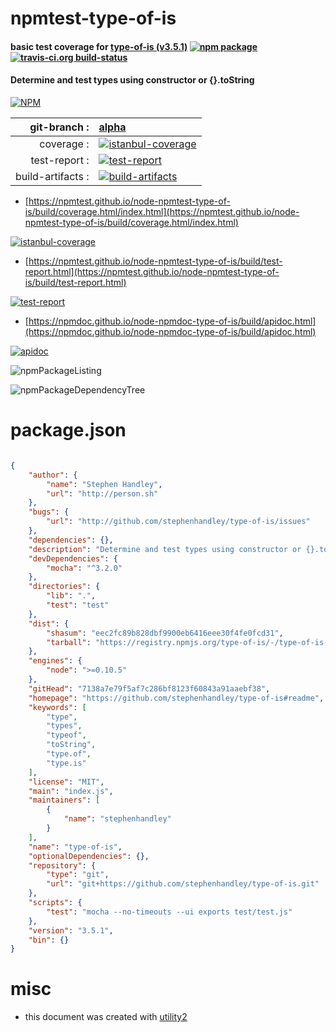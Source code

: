 # npmtest-type-of-is

#### basic test coverage for  [type-of-is (v3.5.1)](https://github.com/stephenhandley/type-of-is#readme)  [![npm package](https://img.shields.io/npm/v/npmtest-type-of-is.svg?style=flat-square)](https://www.npmjs.org/package/npmtest-type-of-is) [![travis-ci.org build-status](https://api.travis-ci.org/npmtest/node-npmtest-type-of-is.svg)](https://travis-ci.org/npmtest/node-npmtest-type-of-is)

#### Determine and test types using constructor or {}.toString

[![NPM](https://nodei.co/npm/type-of-is.png?downloads=true&downloadRank=true&stars=true)](https://www.npmjs.com/package/type-of-is)

| git-branch : | [alpha](https://github.com/npmtest/node-npmtest-type-of-is/tree/alpha)|
|--:|:--|
| coverage : | [![istanbul-coverage](https://npmtest.github.io/node-npmtest-type-of-is/build/coverage.badge.svg)](https://npmtest.github.io/node-npmtest-type-of-is/build/coverage.html/index.html)|
| test-report : | [![test-report](https://npmtest.github.io/node-npmtest-type-of-is/build/test-report.badge.svg)](https://npmtest.github.io/node-npmtest-type-of-is/build/test-report.html)|
| build-artifacts : | [![build-artifacts](https://npmtest.github.io/node-npmtest-type-of-is/glyphicons_144_folder_open.png)](https://github.com/npmtest/node-npmtest-type-of-is/tree/gh-pages/build)|

- [https://npmtest.github.io/node-npmtest-type-of-is/build/coverage.html/index.html](https://npmtest.github.io/node-npmtest-type-of-is/build/coverage.html/index.html)

[![istanbul-coverage](https://npmtest.github.io/node-npmtest-type-of-is/build/screenCapture.buildCi.browser.%252Ftmp%252Fbuild%252Fcoverage.lib.html.png)](https://npmtest.github.io/node-npmtest-type-of-is/build/coverage.html/index.html)

- [https://npmtest.github.io/node-npmtest-type-of-is/build/test-report.html](https://npmtest.github.io/node-npmtest-type-of-is/build/test-report.html)

[![test-report](https://npmtest.github.io/node-npmtest-type-of-is/build/screenCapture.buildCi.browser.%252Ftmp%252Fbuild%252Ftest-report.html.png)](https://npmtest.github.io/node-npmtest-type-of-is/build/test-report.html)

- [https://npmdoc.github.io/node-npmdoc-type-of-is/build/apidoc.html](https://npmdoc.github.io/node-npmdoc-type-of-is/build/apidoc.html)

[![apidoc](https://npmdoc.github.io/node-npmdoc-type-of-is/build/screenCapture.buildCi.browser.%252Ftmp%252Fbuild%252Fapidoc.html.png)](https://npmdoc.github.io/node-npmdoc-type-of-is/build/apidoc.html)

![npmPackageListing](https://npmtest.github.io/node-npmtest-type-of-is/build/screenCapture.npmPackageListing.svg)

![npmPackageDependencyTree](https://npmtest.github.io/node-npmtest-type-of-is/build/screenCapture.npmPackageDependencyTree.svg)



# package.json

```json

{
    "author": {
        "name": "Stephen Handley",
        "url": "http://person.sh"
    },
    "bugs": {
        "url": "http://github.com/stephenhandley/type-of-is/issues"
    },
    "dependencies": {},
    "description": "Determine and test types using constructor or {}.toString",
    "devDependencies": {
        "mocha": "^3.2.0"
    },
    "directories": {
        "lib": ".",
        "test": "test"
    },
    "dist": {
        "shasum": "eec2fc89b828dbf9900eb6416eee30f4fe0fcd31",
        "tarball": "https://registry.npmjs.org/type-of-is/-/type-of-is-3.5.1.tgz"
    },
    "engines": {
        "node": ">=0.10.5"
    },
    "gitHead": "7138a7e79f5af7c286bf8123f60843a91aaebf38",
    "homepage": "https://github.com/stephenhandley/type-of-is#readme",
    "keywords": [
        "type",
        "types",
        "typeof",
        "toString",
        "type.of",
        "type.is"
    ],
    "license": "MIT",
    "main": "index.js",
    "maintainers": [
        {
            "name": "stephenhandley"
        }
    ],
    "name": "type-of-is",
    "optionalDependencies": {},
    "repository": {
        "type": "git",
        "url": "git+https://github.com/stephenhandley/type-of-is.git"
    },
    "scripts": {
        "test": "mocha --no-timeouts --ui exports test/test.js"
    },
    "version": "3.5.1",
    "bin": {}
}
```



# misc
- this document was created with [utility2](https://github.com/kaizhu256/node-utility2)

